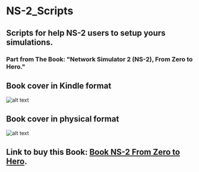 # NS-2_Scripts
## Scripts for help NS-2 users to setup yours simulations.
### Part from The Book: "Network Simulator 2 (NS-2), From Zero to Hero."
## Book cover in Kindle format
![alt text](https://github.com/dioxfile/NS-2_Scripts/blob/master/Capa_Kindle.png)
## Book cover in physical format
![alt text](https://github.com/dioxfile/NS-2_Scripts/blob/master/Capa_physical.png)
## Link to buy this Book: [Book NS-2 From Zero to Hero](https://www.amazon.com/-/pt/dp/B0BNH11P1H/ref=tmm_pap_swatch_0?_encoding=UTF8&qid=1669749164&sr=8-1).
